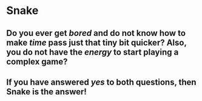 # **Snake**

## Do you ever get *bored* and do not know how to make *time* pass just that tiny bit quicker? Also, you do not have the *energy* to start playing a complex game?

## If you have answered *yes* to both questions, then **Snake** is the answer!

